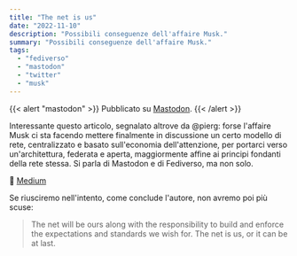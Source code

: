 ```yaml
---
title: "The net is us"
date: "2022-11-10"
description: "Possibili conseguenze dell'affaire Musk."
summary: "Possibili conseguenze dell'affaire Musk."
tags: 
  - "fediverso"
  - "mastodon"
  - "twitter"
  - "musk"
---
```


{{< alert "mastodon" >}}
Pubblicato su [Mastodon](https://mastodon.uno/@lucamondini/109319796059331687).
{{< /alert >}}

Interessante questo articolo, segnalato altrove da @pierg: forse l'affaire Musk ci sta facendo mettere finalmente in discussione un certo modello di rete, centralizzato e basato sull'economia dell'attenzione, per portarci verso un'architettura, federata e aperta, maggiormente affine ai principi fondanti della rete stessa. Si parla di Mastodon e di Fediverso, ma non solo.

🔗 [Medium](https://medium.com/whither-news/hope-for-a-post-musk-net-f156d0cdf431)

Se riusciremo nell'intento, come conclude l'autore, non avremo poi più scuse:
> The net will be ours along with the responsibility to build and enforce the expectations and standards we wish for. The net is us, or it can be at last.